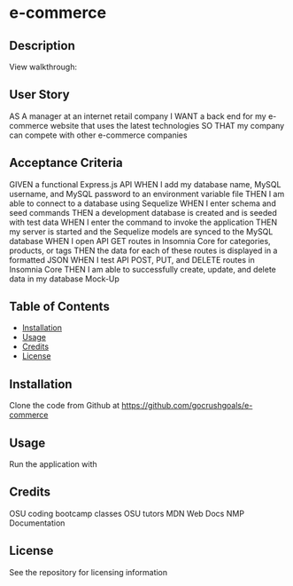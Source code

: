 # e-commerce

## Description

 View walkthrough:



## User Story
AS A manager at an internet retail company
I WANT a back end for my e-commerce website that uses the latest technologies
SO THAT my company can compete with other e-commerce companies

## Acceptance Criteria
GIVEN a functional Express.js API
WHEN I add my database name, MySQL username, and MySQL password to an environment variable file
THEN I am able to connect to a database using Sequelize
WHEN I enter schema and seed commands
THEN a development database is created and is seeded with test data
WHEN I enter the command to invoke the application
THEN my server is started and the Sequelize models are synced to the MySQL database
WHEN I open API GET routes in Insomnia Core for categories, products, or tags
THEN the data for each of these routes is displayed in a formatted JSON
WHEN I test API POST, PUT, and DELETE routes in Insomnia Core
THEN I am able to successfully create, update, and delete data in my database
Mock-Up

## Table of Contents

- [Installation](#installation)
- [Usage](#usage)
- [Credits](#credits)
- [License](#license)

## Installation
Clone the code from Github at https://github.com/gocrushgoals/e-commerce

## Usage

Run the application with 

## Credits

OSU coding bootcamp classes
OSU tutors
MDN Web Docs
NMP Documentation

## License

See the repository for licensing information